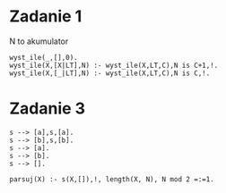 # Zadanie 1
N to akumulator
```
wyst_ile(_,[],0).
wyst_ile(X,[X|LT],N) :- wyst_ile(X,LT,C),N is C+1,!. 
wyst_ile(X,[_|LT],N) :- wyst_ile(X,LT,C),N is C,!.
```

# Zadanie 3
```
s --> [a],s,[a].
s --> [b],s,[b].
s --> [a].
s --> [b].
s --> [].

parsuj(X) :- s(X,[]),!, length(X, N), N mod 2 =:=1.
```